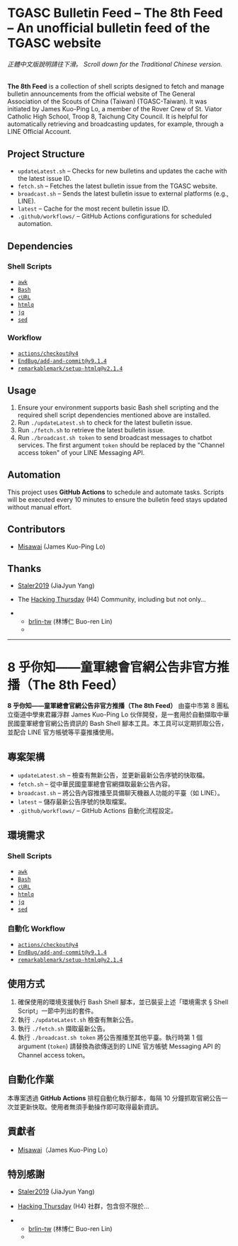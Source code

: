 # TGASC Bulletin Feed – The 8th Feed – An unofficial bulletin feed of the TGASC website

###### 正體中文版說明請往下滑。 Scroll down for the Traditional Chinese version.

**The 8th Feed** is a collection of shell scripts designed to fetch and manage bulletin announcements from the official website of The General Association of the Scouts of China (Taiwan) (TGASC-Taiwan). It was initiated by James Kuo-Ping Lo, a member of the Rover Crew of St. Viator Catholic High School, Troop 8, Taichung City Council. It is helpful for automatically retrieving and broadcasting updates, for example, through a LINE Official Account.

## Project Structure

- `updateLatest.sh` – Checks for new bulletins and updates the cache with the latest issue ID.
- `fetch.sh` – Fetches the latest bulletin issue from the TGASC website.
- `broadcast.sh` –  Sends the latest bulletin issue to external platforms (e.g., LINE).
- `latest` – Cache for the most recent bulletin issue ID.
- `.github/workflows/` – GitHub Actions configurations for scheduled automation.

## Dependencies

### Shell Scripts

- [`awk`](https://www.gnu.org/software/gawk/)
- [`Bash`](https://www.gnu.org/software/bash/)
- [`cURL`](https://github.com/curl/curl)
- [`htmlq`](https://github.com/mgdm/htmlq)
- [`jq`](https://github.com/jqlang/jq)
- [`sed`](https://www.gnu.org/software/sed/)

### Workflow

- [`actions/checkout@v4`](https://github.com/actions/checkout)
- [`EndBug/add-and-commit@v9.1.4`](https://github.com/EndBug/add-and-commit)
- [`remarkablemark/setup-htmlq@v2.1.4`](https://github.com/remarkablemark/setup-htmlq)

## Usage

1. Ensure your environment supports basic Bash shell scripting and the required shell script dependencies mentioned above are installed.
2. Run `./updateLatest.sh` to check for the latest bulletin issue.
3. Run `./fetch.sh` to retrieve the latest bulletin issue.
4. Run `./broadcast.sh token` to send broadcast messages to chatbot services. The first argument `token` should be replaced by the "Channel access token" of your LINE Messaging API.

## Automation

This project uses **GitHub Actions** to schedule and automate tasks. Scripts will be executed every 10 minutes to ensure the bulletin feed stays updated without manual effort.

## Contributors

- [Misawai](https://github.com/Misawai) (James Kuo-Ping Lo)

## Thanks

- [Staler2019](https://github.com/Staler2019) (JiaJyun Yang)

- The [Hacking Thursday](https://github.com/hacking-thursday) (H4) Community, including but not only…
- - [brlin-tw](https://github.com/brlin-tw) (林博仁 Buo-ren Lin)
  -

----
# 8 乎你知——童軍總會官網公告非官方推播（The 8th Feed）

**8 乎你知——童軍總會官網公告非官方推播（The 8th Feed）** 由臺中市第 8 團私立衛道中學東君羅浮群 James Kuo-Ping Lo 伙伴開發，是一套用於自動擷取中華民國童軍總會官網公告資訊的 Bash Shell 腳本工具。本工具可以定期抓取公告，並配合 LINE 官方帳號等平臺推播使用。

## 專案架構

- `updateLatest.sh` – 檢查有無新公告，並更新最新公告序號的快取檔。
- `fetch.sh` – 從中華民國童軍總會官網擷取最新公告內容。
- `broadcast.sh` – 將公告內容推播至具備聊天機器人功能的平臺（如 LINE）。
- `latest` – 儲存最新公告序號的快取檔案。
- `.github/workflows/` – GitHub Actions 自動化流程設定。

## 環境需求

### Shell Scripts

- [`awk`](https://www.gnu.org/software/gawk/)
- [`Bash`](https://www.gnu.org/software/bash/)
- [`cURL`](https://github.com/curl/curl)
- [`htmlq`](https://github.com/mgdm/htmlq)
- [`jq`](https://github.com/jqlang/jq)
- [`sed`](https://www.gnu.org/software/sed/)

### 自動化 Workflow

- [`actions/checkout@v4`](https://github.com/actions/checkout)
- [`EndBug/add-and-commit@v9.1.4`](https://github.com/EndBug/add-and-commit)
- [`remarkablemark/setup-htmlq@v2.1.4`](https://github.com/remarkablemark/setup-htmlq)

## 使用方式

1. 確保使用的環境支援執行 Bash Shell 腳本，並已裝妥上述「環境需求 § Shell Script」一節中列出的套件。
2. 執行 `./updateLatest.sh` 檢查有無新公告。
3. 執行 `./fetch.sh` 擷取最新公告。
4. 執行 `./broadcast.sh token` 將公告推播至其他平臺。執行時第 1 個 argument (`token`) 請替換為欲傳送到的 LINE 官方帳號 Messaging API 的 Channel access token。

## 自動化作業

本專案透過 **GitHub Actions** 排程自動化執行腳本，每隔 10 分鐘抓取官網公告一次並更新快取。使用者無須手動操作即可取得最新資訊。

## 貢獻者

- [Misawai](https://github.com/Misawai)（James Kuo-Ping Lo）

## 特別感謝

- [Staler2019](https://github.com/Staler2019) (JiaJyun Yang)

- [Hacking Thursday](https://github.com/hacking-thursday) (H4) 社群，包含但不限於…
- - [brlin-tw](https://github.com/brlin-tw) (林博仁 Buo-ren Lin)
  -

